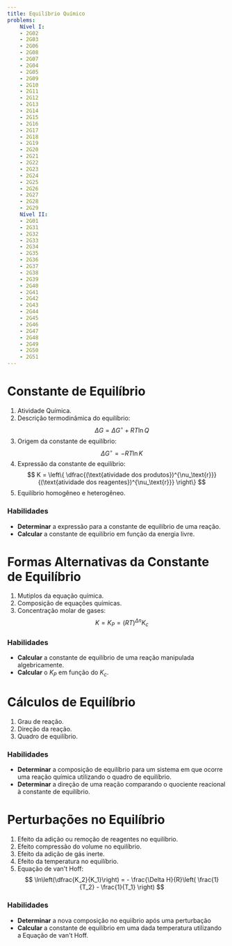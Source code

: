 ```yaml
---
title: Equilíbrio Químico
problems:
    Nível I:
    - 2G02
    - 2G03
    - 2G06
    - 2G08
    - 2G07
    - 2G04
    - 2G05
    - 2G09
    - 2G10
    - 2G11
    - 2G12
    - 2G13
    - 2G14
    - 2G15
    - 2G16
    - 2G17
    - 2G18
    - 2G19
    - 2G20
    - 2G21
    - 2G22
    - 2G23
    - 2G24
    - 2G25
    - 2G26
    - 2G27
    - 2G28
    - 2G29
    Nível II:
    - 2G01
    - 2G31
    - 2G32
    - 2G33
    - 2G34
    - 2G35
    - 2G36
    - 2G37
    - 2G38
    - 2G39
    - 2G40
    - 2G41
    - 2G42
    - 2G43
    - 2G44
    - 2G45
    - 2G46
    - 2G47
    - 2G48
    - 2G49
    - 2G50
    - 2G51
---
```


# Constante de Equilíbrio

1. Atividade Química.
2. Descrição termodinâmica do equilíbrio:
   $$
   \Delta G = \Delta G^\circ + RT \ln Q
   $$
3. Origem da constante de equilíbrio:
   $$
   \Delta G^\circ = - RT \ln K
   $$
4. Expressão da constante de equilíbrio:
   $$
   K = \left\{ \dfrac{(\text{atividade dos produtos})^{\nu_\text{r}}}{(\text{atividade dos reagentes})^{\nu_\text{r}}} \right\}
   $$
5. Equilíbrio homogêneo e heterogêneo.

### Habilidades

- **Determinar** a expressão para a constante de equilíbrio de uma reação.
- **Calcular** a constante de equilíbrio em função da energia livre. 

# Formas Alternativas da Constante de Equilíbrio

1. Mutiplos da equação química.
2. Composição de equações químicas.
3. Concentração molar de gases:
   $$
   K = K_P = (RT)^{\Delta n} K_c
   $$

### Habilidades

- **Calcular** a constante de equilíbrio de uma reação manipulada algebricamente.
- **Calcular** o $K_P$ em função do $K_c$. 

# Cálculos de Equilíbrio

1. Grau de reação.
2. Direção da reação.
3. Quadro de equilíbrio.

### Habilidades

- **Determinar** a composição de equilíbrio para um sistema em que ocorre uma reação química utilizando o quadro de equilíbrio.
- **Determinar** a direção de uma reação comparando o quociente reacional à constante de equilíbrio.

# Perturbações no Equilíbrio

1. Efeito da adição ou remoção de reagentes no equilíbrio.
2. Efeito compressão do volume no equilíbrio.
3. Efeito da adição de gás inerte.
4. Efeito da temperatura no equilíbrio.
5. Equação de van't Hoff:
   $$
   \ln\left(\dfrac{K_2}{K_1}\right) = - \frac{\Delta H}{R}\left( \frac{1}{T_2} - \frac{1}{T_1} \right)
   $$

### Habilidades

- **Determinar** a nova composição no equiíbrio após uma perturbação
- **Calcular** a constante de equilíbrio em uma dada temperatura utilizando a Equação de van't Hoff.

